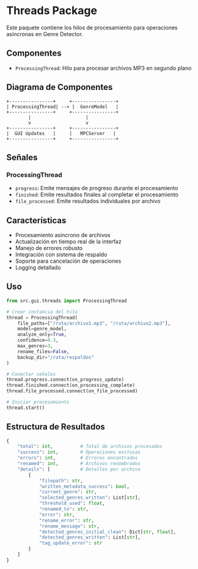 # Threads Package

Este paquete contiene los hilos de procesamiento para operaciones asíncronas en Genre Detector.

## Componentes

- `ProcessingThread`: Hilo para procesar archivos MP3 en segundo plano

## Diagrama de Componentes

```
+----------------+     +----------------+
| ProcessingThread| --> |  GenreModel   |
+----------------+     +----------------+
        |                    |
        v                    v
+----------------+     +----------------+
|  GUI Updates   |     |   MPCServer   |
+----------------+     +----------------+
```

## Señales

### ProcessingThread
- `progress`: Emite mensajes de progreso durante el procesamiento
- `finished`: Emite resultados finales al completar el procesamiento
- `file_processed`: Emite resultados individuales por archivo

## Características

- Procesamiento asíncrono de archivos
- Actualización en tiempo real de la interfaz
- Manejo de errores robusto
- Integración con sistema de respaldo
- Soporte para cancelación de operaciones
- Logging detallado

## Uso

```python
from src.gui.threads import ProcessingThread

# Crear instancia del hilo
thread = ProcessingThread(
    file_paths=["/ruta/archivo1.mp3", "/ruta/archivo2.mp3"],
    model=genre_model,
    analyze_only=True,
    confidence=0.3,
    max_genres=3,
    rename_files=False,
    backup_dir="/ruta/respaldos"
)

# Conectar señales
thread.progress.connect(on_progress_update)
thread.finished.connect(on_processing_complete)
thread.file_processed.connect(on_file_processed)

# Iniciar procesamiento
thread.start()
```

## Estructura de Resultados

```python
{
    "total": int,          # Total de archivos procesados
    "success": int,        # Operaciones exitosas
    "errors": int,         # Errores encontrados
    "renamed": int,        # Archivos renombrados
    "details": [           # Detalles por archivo
        {
            "filepath": str,
            "written_metadata_success": bool,
            "current_genre": str,
            "selected_genres_written": List[str],
            "threshold_used": float,
            "renamed_to": str,
            "error": str,
            "rename_error": str,
            "rename_message": str,
            "detected_genres_initial_clean": Dict[str, float],
            "detected_genres_written": List[str],
            "tag_update_error": str
        }
    ]
}
